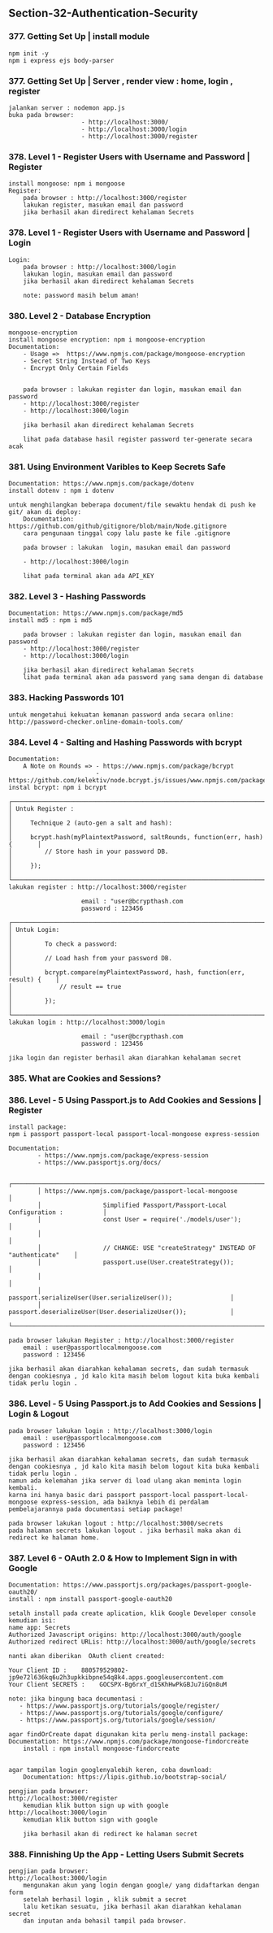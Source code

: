 ## Section-32-Authentication-Security

### 377. Getting Set Up | install module

    npm init -y
    npm i express ejs body-parser

### 377. Getting Set Up | Server , render view : home, login , register

    jalankan server : nodemon app.js
    buka pada browser:
                        - http://localhost:3000/
                        - http://localhost:3000/login
                        - http://localhost:3000/register

### 378. Level 1 - Register Users with Username and Password | Register

    install mongoose: npm i mongoose
    Register:
        pada browser : http://localhost:3000/register
        lakukan register, masukan email dan password
        jika berhasil akan diredirect kehalaman Secrets

### 378. Level 1 - Register Users with Username and Password | Login

    Login:
        pada browser : http://localhost:3000/login
        lakukan login, masukan email dan password
        jika berhasil akan diredirect kehalaman Secrets

        note: password masih belum aman!

### 380. Level 2 - Database Encryption

    mongoose-encryption
    install mongoose encryption: npm i mongoose-encryption
    Documentation:
        - Usage =>  https://www.npmjs.com/package/mongoose-encryption
        - Secret String Instead of Two Keys
        - Encrypt Only Certain Fields


        pada browser : lakukan register dan login, masukan email dan password
        - http://localhost:3000/register
        - http://localhost:3000/login

        jika berhasil akan diredirect kehalaman Secrets

        lihat pada database hasil register password ter-generate secara acak

### 381. Using Environment Varibles to Keep Secrets Safe

    Documentation: https://www.npmjs.com/package/dotenv
    install dotenv : npm i dotenv

    untuk menghilangkan beberapa document/file sewaktu hendak di push ke git/ akan di deploy:
        Documentation: https://github.com/github/gitignore/blob/main/Node.gitignore
        cara pengunaan tinggal copy lalu paste ke file .gitignore

        pada browser : lakukan  login, masukan email dan password

        - http://localhost:3000/login

        lihat pada terminal akan ada API_KEY

### 382. Level 3 - Hashing Passwords

    Documentation: https://www.npmjs.com/package/md5
    install md5 : npm i md5

        pada browser : lakukan register dan login, masukan email dan password
        - http://localhost:3000/register
        - http://localhost:3000/login

        jika berhasil akan diredirect kehalaman Secrets
        lihat pada terminal akan ada password yang sama dengan di database

### 383. Hacking Passwords 101

    untuk mengetahui kekuatan kemanan password anda secara online:
    http://password-checker.online-domain-tools.com/

### 384. Level 4 - Salting and Hashing Passwords with bcrypt

    Documentation:
        A Note on Rounds => - https://www.npmjs.com/package/bcrypt
                            - https://github.com/kelektiv/node.bcrypt.js/issues/www.npmjs.com/package/bcrypt
    instal bcrypt: npm i bcrypt

    ┌──────────────────────────────────────────────────────────────────────────────┐
    │ Untuk Register :                                                             │
    │     Technique 2 (auto-gen a salt and hash):                                  │
    │     bcrypt.hash(myPlaintextPassword, saltRounds, function(err, hash) {       │
    │         // Store hash in your password DB.                                   │
    │     });                                                                      │
    └──────────────────────────────────────────────────────────────────────────────┘
    lakukan register : http://localhost:3000/register

                        email : "user@bcrypthash.com
                        password : 123456

    ┌──────────────────────────────────────────────────────────────────────────────┐
    │ Untuk Login:                                                                 │
    │         To check a password:                                                 │
    │         // Load hash from your password DB.                                  │
    │         bcrypt.compare(myPlaintextPassword, hash, function(err, result) {    │
    │             // result == true                                                │
    │         });                                                                  │
    └──────────────────────────────────────────────────────────────────────────────┘
    lakukan login : http://localhost:3000/login

                        email : "user@bcrypthash.com
                        password : 123456

    jika login dan register berhasil akan diarahkan kehalaman secret

### 385. What are Cookies and Sessions?

### 386. Level - 5 Using Passport.js to Add Cookies and Sessions | Register

    install package:
    npm i passport passport-local passport-local-mongoose express-session

    Documentation:
            - https://www.npmjs.com/package/express-session
            - https://www.passportjs.org/docs/

            ┌──────────────────────────────────────────────────────────────────────────────┐
            │ https://www.npmjs.com/package/passport-local-mongoose                        │
            │                 Simplified Passport/Passport-Local Configuration :           │
            │                 const User = require('./models/user');                       │
            │                                                                              │
            │                 // CHANGE: USE "createStrategy" INSTEAD OF "authenticate"    │
            │                 passport.use(User.createStrategy());                         │
            │                                                                              │
            │                 passport.serializeUser(User.serializeUser());                │
            │                 passport.deserializeUser(User.deserializeUser());            │
            └──────────────────────────────────────────────────────────────────────────────┘

    pada browser lakukan Register : http://localhost:3000/register
        email : user@passportlocalmongoose.com
        password : 123456

    jika berhasil akan diarahkan kehalaman secrets, dan sudah termasuk dengan cookiesnya , jd kalo kita masih belom logout kita buka kembali tidak perlu login .

### 386. Level - 5 Using Passport.js to Add Cookies and Sessions | Login & Logout

    pada browser lakukan login : http://localhost:3000/login
        email : user@passportlocalmongoose.com
        password : 123456

    jika berhasil akan diarahkan kehalaman secrets, dan sudah termasuk dengan cookiesnya , jd kalo kita masih belom logout kita buka kembali tidak perlu login .
    namun ada kelemahan jika server di load ulang akan meminta login kembali.
    karna ini hanya basic dari passport passport-local passport-local-mongoose express-session, ada baiknya lebih di perdalam pembelajarannya pada documentasi setiap package!

    pada browser lakukan logout : http://localhost:3000/secrets
    pada halaman secrets lakukan logout . jika berhasil maka akan di redirect ke halaman home.

### 387. Level 6 - OAuth 2.0 & How to Implement Sign in with Google

    Documentation: https://www.passportjs.org/packages/passport-google-oauth20/
    install : npm install passport-google-oauth20

    setalh install pada create aplication, klik Google Developer console kemudian isi:
    name app: Secrets
    Authorized Javascript origins: http://localhost:3000/auth/google
    Authorized redirect URLis: http://localhost:3000/auth/google/secrets

    nanti akan diberikan  OAuth client created:

    Your Client ID :    880579529802-jp9e72l636kq6u2h3upkkibpne54q8k4.apps.googleusercontent.com
    Your Client SECRETS :    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

    note: jika bingung baca documentasi :
       - https://www.passportjs.org/tutorials/google/register/
       - https://www.passportjs.org/tutorials/google/configure/
       - https://www.passportjs.org/tutorials/google/session/

    agar findOrCreate dapat digunakan kita perlu meng-install package:
    Documentation: https://www.npmjs.com/package/mongoose-findorcreate
        install : npm install mongoose-findorcreate


    agar tampilan login googlenyalebih keren, coba download:
        Documentation: https://lipis.github.io/bootstrap-social/

    pengjian pada browser:
    http://localhost:3000/register
        kemudian klik button sign up with google
    http://localhost:3000/login
        kemudian klik button sign with google

        jika berhasil akan di redirect ke halaman secret

### 388. Finnishing Up the App - Letting Users Submit Secrets

    pengjian pada browser:
    http://localhost:3000/login
        mengunakan akun yang login dengan google/ yang didaftarkan dengan form
        setelah berhasil login , klik submit a secret
        lalu ketikan sesuatu, jika berhasil akan diarahkan kehalaman secret
        dan inputan anda behasil tampil pada browser.
